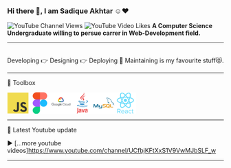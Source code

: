 ### Hi there 👋, I am Sadique Akhtar ☺️❤️
<img alt="YouTube Channel Views" src="https://img.shields.io/youtube/channel/views/UCfbjKFtXxS1V9VwMJbSLF_w?style=social">
<img alt="YouTube Video Likes" src="https://img.shields.io/youtube/likes/SPXs_vhuCSM?style=social">
<b>A Computer Science Undergraduate willing to persue carrer in Web-Development field. </b> <hr><br>
Developing 👉 Designing 👉 Deploying 🤜 Maintaining is my favourite stuff😻.
<hr>

🧰 Toolbox
<div style="display:flex; flex-direction:row;" >
<img src="https://github.com/devicons/devicon/blob/master/icons/javascript/javascript-original.svg?short_path=7975261" alt="java script logo" width="50" height="50"/>
<img src="https://github.com/devicons/devicon/blob/master/icons/figma/figma-original.svg" alt="java script logo" width="50" height="50"/>
<img src="https://github.com/devicons/devicon/blob/master/icons/googlecloud/googlecloud-original-wordmark.svg" alt="java script logo" width="50" height="50"/>
<img src="https://github.com/devicons/devicon/blob/master/icons/java/java-original-wordmark.svg" alt="java script logo" width="50" height="50"/>
  <img src="https://github.com/devicons/devicon/blob/master/icons/mysql/mysql-original-wordmark.svg" width="50" height="50"/>
  <img src="https://github.com/devicons/devicon/blob/master/icons/react/react-original-wordmark.svg" width="50" height="50" />
</div>

---

📡 Latest Youtube update

<!-- YOUTUBE-VIDEOS-LIST:START -->

<!-- YOUTUBE-VIDEOS-LIST:END -->

▶️  [...more youtube videos]https://www.youtube.com/channel/UCfbjKFtXxS1V9VwMJbSLF_w


---

<!--
**BraveSadique/bravesadique** is a ✨ _special_ ✨ repository because its `README.md` (this file) appears on your GitHub profile.

Here are some ideas to get you started:

- 🔭 I’m currently working on ...
- 🌱 I’m currently learning ...
- 👯 I’m looking to collaborate on ...
- 🤔 I’m looking for help with ...
- 💬 Ask me about ...
- 📫 How to reach me: ...
- 😄 Pronouns: ...
- ⚡ Fun fact: ...
-->
